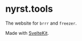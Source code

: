 # nyrst.tools

The website for `brrr` and `freezer`.

Made with [SvelteKit](https://kit.svelte.dev/).